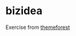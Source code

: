# bizidea
Exercise from [themeforest](https://themeforest.net/item/bizidea-multipurpose-business-html5-template/23815681)
